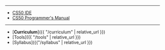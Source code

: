 ***

* [CS50 IDE](https://ide.cs50.io/)
* [CS50 Programmer's Manual](https://man.cs50.io/)

***
<!--
* [C Block]({{ "/periods/C" | relative_url }})
* [D Block]({{ "/periods/D" | relative_url }})

***
-->
* [**Curriculum**]({{ "/curriculum" | relative_url }})
* [Tools]({{ "/tools" | relative_url }})
* [Syllabus]({{"/syllabus" | relative_url }})
